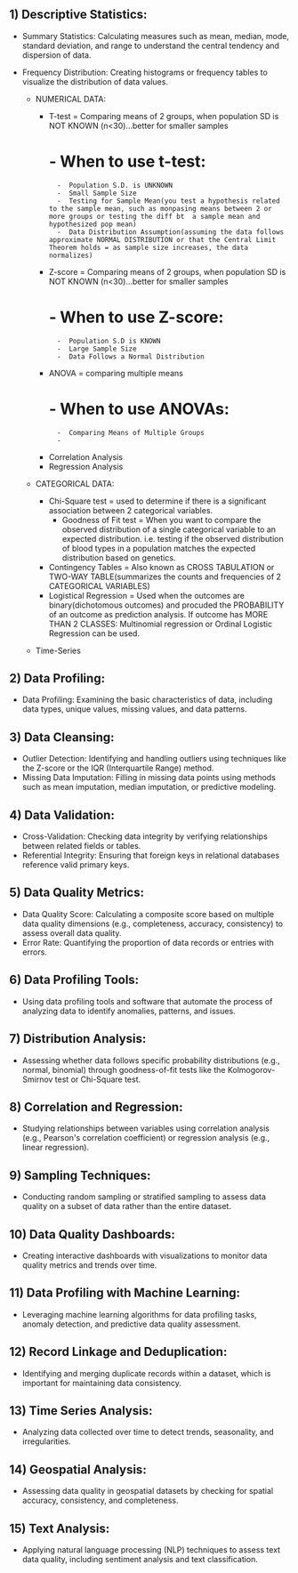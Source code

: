 ## 1) Descriptive Statistics:

- Summary Statistics: Calculating measures such as mean, median, mode, standard deviation, and range to understand the central tendency and dispersion of data.
- Frequency Distribution: Creating histograms or frequency tables to visualize the distribution of data values.

  - NUMERICAL DATA:
    - T-test = Comparing means of 2 groups, when population SD is NOT KNOWN (n<30)...better for smaller samples
        # - When to use t-test:
            -  Population S.D. is UNKNOWN
            -  Small Sample Size
            -  Testing for Sample Mean(you test a hypothesis related to the sample mean, such as monpasing means between 2 or more groups or testing the diff bt  a sample mean and hypothesized pop mean)
            -  Data Distribution Assumption(assuming the data follows approximate NORMAL DISTRIBUTION or that the Central Limit Theorem holds = as sample size increases, the data normalizes)   
    - Z-score = Comparing means of 2 groups, when population SD is NOT KNOWN (n<30)...better for smaller samples
        # -  When to use Z-score:
            -  Population S.D is KNOWN
            -  Large Sample Size
            -  Data Follows a Normal Distribution
    - ANOVA = comparing multiple means
        # -  When to use ANOVAs:
            -  Comparing Means of Multiple Groups
            -  
      
    - Correlation Analysis
    - Regression Analysis

  - CATEGORICAL DATA:
    - Chi-Square test = used to determine if there is a significant association between 2 categorical variables.
        - Goodness of Fit test = When you want to compare the observed distribution of a single categorical variable to an expected distribution.  i.e. testing if the observed distribution of blood types in a population matches the expected distribution based on genetics.
    - Contingency Tables = Also known as CROSS TABULATION or TWO-WAY TABLE(summarizes the counts and frequencies of 2 CATEGORICAL VARIABLES)
    -  Logistical Regression = Used when the outcomes are binary(dichotomous outcomes) and procuded the PROBABILITY of an outcome as prediction analysis.  If outcome has MORE THAN 2 CLASSES:  Multinomial regression or Ordinal Logistic Regression can be used.

  -  Time-Series 

## 2) Data Profiling:

- Data Profiling: Examining the basic characteristics of data, including data types, unique values, missing values, and data patterns.

## 3) Data Cleansing:

- Outlier Detection: Identifying and handling outliers using techniques like the Z-score or the IQR (Interquartile Range) method.
- Missing Data Imputation: Filling in missing data points using methods such as mean imputation, median imputation, or predictive modeling.

## 4) Data Validation:

- Cross-Validation: Checking data integrity by verifying relationships between related fields or tables.
- Referential Integrity: Ensuring that foreign keys in relational databases reference valid primary keys.

## 5) Data Quality Metrics:

- Data Quality Score: Calculating a composite score based on multiple data quality dimensions (e.g., completeness, accuracy, consistency) to assess overall data quality.
- Error Rate: Quantifying the proportion of data records or entries with errors.

## 6) Data Profiling Tools:

- Using data profiling tools and software that automate the process of analyzing data to identify anomalies, patterns, and issues.

## 7) Distribution Analysis:

- Assessing whether data follows specific probability distributions (e.g., normal, binomial) through goodness-of-fit tests like the Kolmogorov-Smirnov test or Chi-Square test.

## 8) Correlation and Regression:

- Studying relationships between variables using correlation analysis (e.g., Pearson's correlation coefficient) or regression analysis (e.g., linear regression).

## 9) Sampling Techniques:

- Conducting random sampling or stratified sampling to assess data quality on a subset of data rather than the entire dataset.

## 10) Data Quality Dashboards:

- Creating interactive dashboards with visualizations to monitor data quality metrics and trends over time.

## 11) Data Profiling with Machine Learning:

- Leveraging machine learning algorithms for data profiling tasks, anomaly detection, and predictive data quality assessment.

## 12) Record Linkage and Deduplication:

- Identifying and merging duplicate records within a dataset, which is important for maintaining data consistency.

## 13) Time Series Analysis:

- Analyzing data collected over time to detect trends, seasonality, and irregularities.

## 14) Geospatial Analysis:

- Assessing data quality in geospatial datasets by checking for spatial accuracy, consistency, and completeness.

## 15) Text Analysis:

- Applying natural language processing (NLP) techniques to assess text data quality, including sentiment analysis and text classification.
